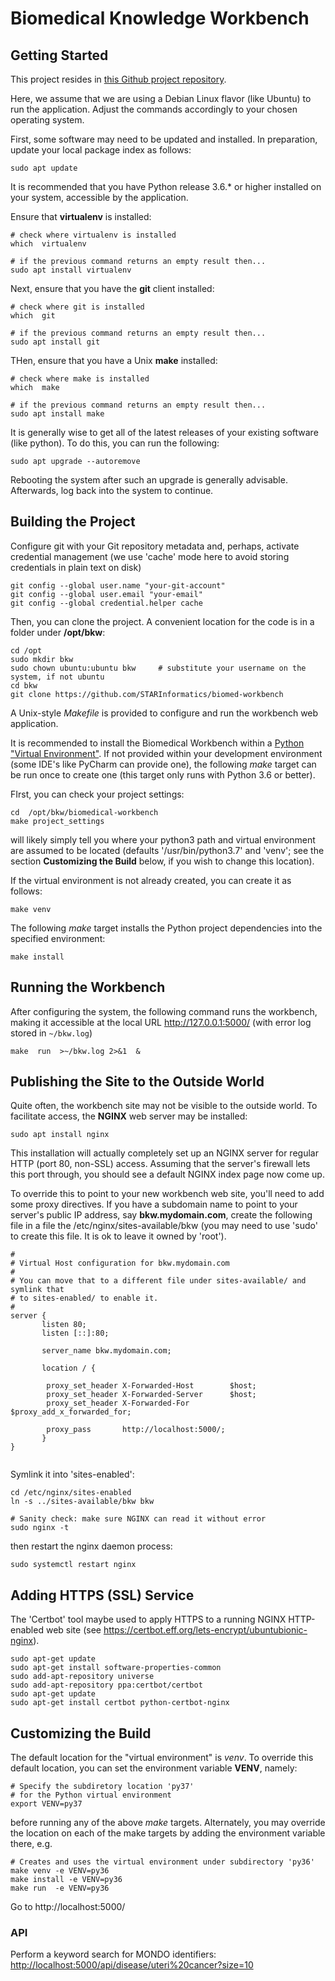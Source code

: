 # Biomedical Knowledge Workbench

## Getting Started

This project resides in [this Github project repository](https://github.com/STARInformatics/biomed-workbench).

Here, we assume that we are using a Debian Linux flavor (like Ubuntu) to run the application. Adjust the commands 
accordingly to your chosen operating system.

First, some software may need to be updated and installed. In preparation, update your local package index as follows:

```
sudo apt update
```

It is recommended that you have Python release 3.6.* or higher installed on your system, accessible by the application.

Ensure that **virtualenv** is installed:

```
# check where virtualenv is installed
which  virtualenv

# if the previous command returns an empty result then...
sudo apt install virtualenv
```

Next, ensure that you have the **git** client installed:

```
# check where git is installed
which  git

# if the previous command returns an empty result then...
sudo apt install git
```

THen, ensure that you have a Unix **make** installed:

```
# check where make is installed
which  make

# if the previous command returns an empty result then...
sudo apt install make
```


It is generally wise to get all of the latest releases of your existing software (like python). To do this, you can 
run the following:

```
sudo apt upgrade --autoremove
```

Rebooting the system after such an upgrade is generally advisable. Afterwards, log back into the system to continue.

## Building the Project

Configure git with your Git repository metadata and, perhaps, activate credential management (we use 'cache' mode here to avoid storing credentials in plain text on disk)

``` 
git config --global user.name "your-git-account"
git config --global user.email "your-email"
git config --global credential.helper cache
``` 

Then, you can clone the project. A convenient location for the code is in a folder under **/opt/bkw**:

``` 
cd /opt
sudo mkdir bkw
sudo chown ubuntu:ubuntu bkw     # substitute your username on the system, if not ubuntu
cd bkw
git clone https://github.com/STARInformatics/biomed-workbench
```

A Unix-style _Makefile_ is provided to configure and run the workbench web application.

It is recommended to install the Biomedical Workbench within a 
[Python "Virtual Environment"](https://docs.python.org/3/tutorial/venv.html). 
If not provided within your development environment (some IDE's like PyCharm can provide one), 
the following _make_ target can be run once to create one (this target only runs with Python 3.6 or better).

FIrst, you can check your project settings:

```
cd  /opt/bkw/biomedical-workbench  
make project_settings
```

will likely simply  tell you where your python3 path and  virtual environment are assumed to be located 
(defaults '/usr/bin/python3.7' and  'venv';  see the section 
**Customizing the Build** below, if you wish to change this location). 

If the virtual environment is not already created, you can create it as follows:


``` 
make venv
```


The following _make_ target installs the Python project dependencies into the specified environment:

```
make install
```

## Running the Workbench

After configuring the system, the following command runs the workbench, making it accessible 
at the local URL http://127.0.0.1:5000/ (with error log stored in  ```~/bkw.log```)


```
make  run  >~/bkw.log 2>&1  &
```

##  Publishing the Site to the Outside World

Quite often, the workbench site may not be visible to the outside world. To facilitate access, the
**NGINX** web server may be installed:

``` 
sudo apt install nginx
```

This installation will actually completely set up an NGINX server for regular HTTP (port 80, non-SSL) access.
Assuming that the server's firewall lets this port through, you should see a default NGINX index page now come up.

To override this to point to your new workbench web site, you'll need to add some proxy directives. If you have
a subdomain name to point to your server's public IP address, say **bkw.mydomain.com**,  create the following file
in a file the /etc/nginx/sites-available/bkw (you may need to use 'sudo' to create this file. It is ok to
leave it owned by 'root').  

```
#
# Virtual Host configuration for bkw.mydomain.com
#
# You can move that to a different file under sites-available/ and symlink that
# to sites-enabled/ to enable it.
#
server {
       listen 80;
       listen [::]:80;

       server_name bkw.mydomain.com;

       location / {
       
        proxy_set_header X-Forwarded-Host        $host;
        proxy_set_header X-Forwarded-Server      $host;
        proxy_set_header X-Forwarded-For         $proxy_add_x_forwarded_for;

        proxy_pass       http://localhost:5000/;               
       }
}
                      
```

Symlink it into  'sites-enabled':

``` 
cd /etc/nginx/sites-enabled
ln -s ../sites-available/bkw bkw

# Sanity check: make sure NGINX can read it without error
sudo nginx -t
```

then restart the nginx daemon process:

``` 
sudo systemctl restart nginx
```

## Adding HTTPS (SSL) Service

The 'Certbot' tool maybe used to apply HTTPS to a running NGINX HTTP-enabled web site 
(see https://certbot.eff.org/lets-encrypt/ubuntubionic-nginx).

``` 
sudo apt-get update
sudo apt-get install software-properties-common
sudo add-apt-repository universe
sudo add-apt-repository ppa:certbot/certbot
sudo apt-get update
sudo apt-get install certbot python-certbot-nginx

```

##  Customizing the Build

The default location for the "virtual environment" is _venv_.  To override this default location,
you can set the environment variable **VENV**, namely:

```
# Specify the subdiretory location 'py37' 
# for the Python virtual environment
export VENV=py37
```

before running any of the above _make_ targets. Alternately, you may override the location on each 
of the make targets by adding the environment variable there,  e.g.


```
# Creates and uses the virtual environment under subdirectory 'py36'
make venv -e VENV=py36
make install -e VENV=py36
make run  -e VENV=py36
```
Go to http://localhost:5000/


### API

Perform a keyword search for MONDO identifiers:
[http://localhost:5000/api/disease/uteri%20cancer?size=10](http://localhost:5000/api/disease/uteri%20cancer?size=10)
